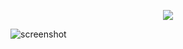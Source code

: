 <p align="center">
  <!--<img src="https://i.imgur.com/TYdcc2E.png" />
  <img src="https://i.imgur.com/iFZ4yE7.png" />-->
  <img src="https://i.imgur.com/LDSVRoL.gif" />
</p>





                                      
![screenshot](https://i.imgur.com/PmlvblF.png)
